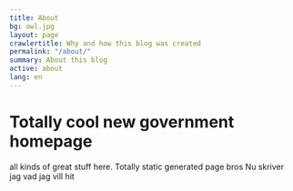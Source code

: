 ```yaml
---
title: About
bg: owl.jpg
layout: page
crawlertitle: Why and how this blog was created
permalink: "/about/"
summary: About this blog
active: about
lang: en
---
```


# Totally cool new government homepage
all kinds of great stuff here. Totally static generated page bros
Nu skriver jag vad jag vill hit
